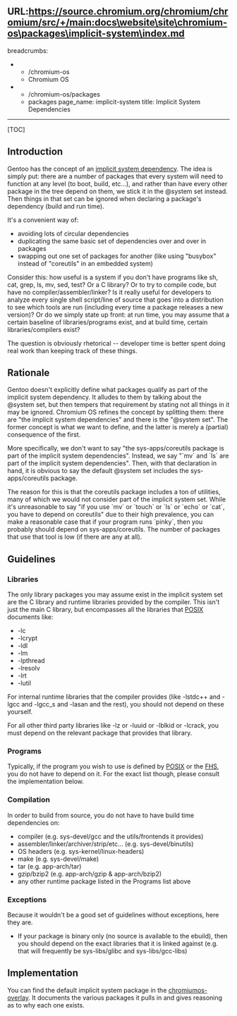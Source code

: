 URL:https://source.chromium.org/chromium/chromium/src/+/main:docs\website\site\chromium-os\packages\implicit-system\index.md
---
breadcrumbs:
- - /chromium-os
  - Chromium OS
- - /chromium-os/packages
  - packages
page_name: implicit-system
title: Implicit System Dependencies
---

[TOC]

## Introduction

Gentoo has the concept of an [implicit system
dependency](http://devmanual.gentoo.org/general-concepts/dependencies/). The
idea is simply put: there are a number of packages that every system will need
to function at any level (to boot, build, etc...), and rather than have every
other package in the tree depend on them, we stick it in the @system set
instead. Then things in that set can be ignored when declaring a package's
dependency (build and run time).

It's a convenient way of:

*   avoiding lots of circular dependencies
*   duplicating the same basic set of dependencies over and over in
            packages
*   swapping out one set of packages for another (like using "busybox"
            instead of "coreutils" in an embedded system)

Consider this: how useful is a system if you don't have programs like sh, cat,
grep, ls, mv, sed, test? Or a C library? Or to try to compile code, but have no
compiler/assembler/linker? Is it really useful for developers to analyze every
single shell script/line of source that goes into a distribution to see which
tools are run (including every time a package releases a new version)? Or do we
simply state up front: at run time, you may assume that a certain baseline of
libraries/programs exist, and at build time, certain libraries/compilers exist?

The question is obviously rhetorical -- developer time is better spent doing
real work than keeping track of these things.

## Rationale

Gentoo doesn't explicitly define what packages qualify as part of the implicit
system dependency. It alludes to them by talking about the @system set, but then
tempers that requirement by stating not all things in it may be ignored.
Chromium OS refines the concept by splitting them: there are "the implicit
system dependencies" and there is the "@system set". The former concept is what
we want to define, and the latter is merely a (partial) consequence of the
first.

More specifically, we don't want to say "the sys-apps/coreutils package is part
of the implicit system dependencies". Instead, we say "\`mv\` and \`ls\` are
part of the implicit system dependencies". Then, with that declaration in hand,
it is obvious to say the default @system set includes the sys-apps/coreutils
package.

The reason for this is that the coreutils package includes a ton of utilities,
many of which we would not consider part of the implicit system set. While it's
unreasonable to say "if you use \`mv\` or \`touch\` or \`ls\` or \`echo\` or
\`cat\`, you have to depend on coreutils" due to their high prevalence, you can
make a reasonable case that if your program runs \`pinky\`, then you probably
should depend on sys-apps/coreutils. The number of packages that use that tool
is low (if there are any at all).

## Guidelines

### Libraries

The only library packages you may assume exist in the implicit system set are
the C library and runtime libraries provided by the compiler. This isn't just
the main C library, but encompasses all the libraries that
[POSIX](http://pubs.opengroup.org/onlinepubs/9699919799/) documents like:

*   -lc
*   -lcrypt
*   -ldl
*   -lm
*   -lpthread
*   -lresolv
*   -lrt
*   -lutil

For internal runtime libraries that the compiler provides (like -lstdc++ and
-lgcc and -lgcc_s and -lasan and the rest), you should not depend on these
yourself.

For all other third party libraries like -lz or -luuid or -lblkid or -lcrack,
you must depend on the relevant package that provides that library.

### Programs

Typically, if the program you wish to use is defined by
[POSIX](http://pubs.opengroup.org/onlinepubs/9699919799/idx/utilities.html) or
the [FHS](http://www.pathname.com/fhs/), you do not have to depend on it. For
the exact list though, please consult the implementation below.

### Compilation

In order to build from source, you do not have to have build time dependencies
on:

*   compiler (e.g. sys-devel/gcc and the utils/frontends it provides)
*   assembler/linker/archiver/strip/etc... (e.g. sys-devel/binutils)
*   OS headers (e.g. sys-kernel/linux-headers)
*   make (e.g. sys-devel/make)
*   tar (e.g. app-arch/tar)
*   gzip/bzip2 (e.g. app-arch/gzip & app-arch/bzip2)
*   any other runtime package listed in the Programs list above

### Exceptions

Because it wouldn't be a good set of guidelines without exceptions, here they
are.

*   If your package is binary only (no source is available to the
            ebuild), then you should depend on the exact libraries that it is
            linked against (e.g. that will frequently be sys-libs/glibc and
            sys-libs/gcc-libs)

## Implementation

You can find the default implicit system package in the
[chromiumos-overlay](https://chromium.googlesource.com/chromiumos/overlays/chromiumos-overlay/+/HEAD/virtual/implicit-system).
It documents the various packages it pulls in and gives reasoning as to why each
one exists.
